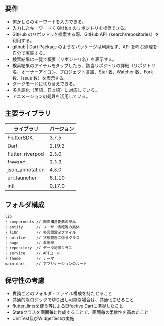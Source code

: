 ## 要件

 - 何かしらのキーワードを入力できる。
 - 入力したキーワードで GitHub のリポジトリを検索できる。
 - GitHub のリポジトリを検索する際、GitHub API（search/repositories）を利用する。
 - github | Dart Package のようなパッケージは利用せず、API を呼ぶ処理を自分で実装する。
 - 検索結果は一覧で概要（リポジトリ名）を表示する。
 - 検索結果のアイテムをタップしたら、該当リポジトリの詳細（リポジトリ名、オーナーアイコン、プロジェクト言語、Star 数、Watcher 数、Fork 数、Issue 数）を表示する。
 - ダークモードに切り替えできる。
 - 多言語化（英語、日本語）に対応している。
 - アニメーションの処理を活用している。

## 主要ライブラリ

|ライブラリ| バージョン |
|--|--|
| FlutterSDK | 3.7.5 |
| Dart | 2.19.2 |
| flutter_riverpod | 2.3.0 |
| freezed | 2.3.2 |
| json_annotation | 4.8.0 |
| url_launcher | 6.1.10 |
| intl | 0.17.0 |

## フォルダ構成

```lib配下
lib
├ compornents // 画面構成要素の部品
├ entity      // ユーザー情報等の実体
├ l10n        // 多言語設定ファイル
├ notifier    // 状態管理に係るクラス
├ page        // 各画面
├ repository  // データ制御クラス
├ service     // APIコール
├ theme       // テーマ
main.dart     // アプリケーションのルート
```

## 保守性の考慮

 - 責務ごとのフォルダ・ファイル構成を持たせること
 - 共通的なロジックで切り出し可能な場合は、共通化させること
 - flutter_lintsを使う等によるEffective Dartに準拠したこと
 - Stateクラスを画面毎に作成することで、画面毎の柔軟性を高めたこと
 - UnitTest及びWidgetTestの実施
